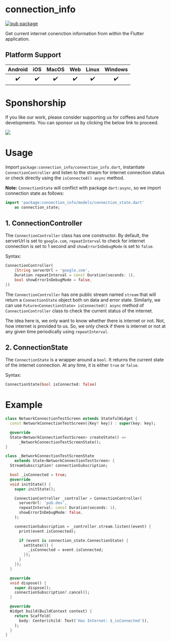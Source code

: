 # connection_info


[![pub package](https://img.shields.io/pub/v/device_info_plus.svg)](https://pub.dev/packages/connection_info)





Get current internet conenction information from within the Flutter application.

## Platform Support

| Android | iOS | MacOS | Web | Linux | Windows |
| :-----: | :-: | :---: | :-: | :---: | :-----: |
|   ✔️    | ✔️  |  ✔️   | ✔️  |  ✔️   |   ✔️    |


# Sponshorship

If you like our work, please consider supporting us for coffees and future developments. You can 
sponsor us by clicking the below link to proceed.

<a href="https://www.buymeacoffee.com/ExpertKiD" target="_blank"><img src="https://img.buymeacoffee.com/button-api/?text=Buy me a coffee&emoji=&slug=ExpertKiD&button_colour=FFDD00&font_colour=000000&font_family=Cookie&outline_colour=000000&coffee_colour=ffffff"></a>

# Usage

Import `package:connection_info/connection_info.dart`, instantiate `ConnectionController`
and listen to the stream for internet connection status or check directly using the `isConnected() async` 
method.

**Note:** `ConnectionState` will conflict with package `dart:async`, so we import connection state 
as follows:

```dart
import 'package:connection_info/models/connection_state.dart'
    as connection_state;
```

## 1. ConnectionController

The `ConnectionController` class has one constructor. By default, the serverUrl is set to 
`google.com`, `repeatInterval` to check for internet connection is set to 1 second and 
`showErrorInDebugMode` is set to `false`.

Syntax: 

```dart
ConnectionController(
    {String serverUrl = 'google.com',
    Duration repeatInterval = const Duration(seconds: 1),
    bool showErrorInDebugMode = false,
})
```

The `ConnectionController` has one public stream named `stream` that will return a `ConnectionState`
object both on data and error state. Similarly, we can use `Future<ConnectionState> isConnected() async`
method of `ConnectionController` class to check the current status of the internet.

The idea here is, we only want to know whether there is internet or not. Not, how internet is 
provided to us. So, we only check if there is internet or not at any given time periodically using 
`repeatInterval`.

## 2. ConnectionState

The `ConnectionState` is a wrapper around a `bool`. It returns the current state of the internet 
connection. At any time, it is either `true` or `false`.

Syntax:

```dart
ConnectionState(bool isConnected: false)
```

# Example

```dart
class NetworkConnectionTestScreen extends StatefulWidget {
  const NetworkConnectionTestScreen({Key? key}) : super(key: key);

  @override
  State<NetworkConnectionTestScreen> createState() =>
      _NetworkConnectionTestScreenState();
}

class _NetworkConnectionTestScreenState
    extends State<NetworkConnectionTestScreen> {
  StreamSubscription? connectionSubscription;

  bool _isConnected = true;
  @override
  void initState() {
    super.initState();

    ConnectionController _controller = ConnectionController(
      serverUrl: 'pub.dev',
      repeatInterval: const Duration(seconds: 1),
      showErrorInDebugMode: false,
    );

    connectionSubscription = _controller.stream.listen((event) {
      print(event.isConnected);

      if (event is connection_state.ConnectionState) {
        setState(() {
          _isConnected = event.isConnected;
        });
      }
    });
  }

  @override
  void dispose() {
    super.dispose();
    connectionSubscription?.cancel();
  }

  @override
  Widget build(BuildContext context) {
    return Scaffold(
      body: Center(child: Text('Has Internet: $_isConnected')),
    );
  }
}
```
